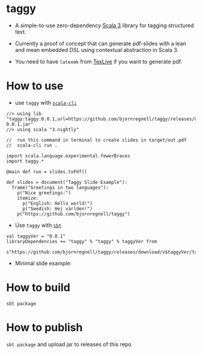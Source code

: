 # taggy

* A simple-to-use zero-dependency [Scala 3](https://docs.scala-lang.org/scala3/new-in-scala3.html) library for tagging structured text. 

* Currently a proof of concept that can generate pdf-slides with a lean and mean embedded DSL using contextual abstraction in Scala 3.

* You need to have `latexmk` from [TexLive](https://tug.org/texlive/) if you want to generate pdf.

# How to use

* use `taggy` with [`scala-cli`](https://scala-cli.virtuslab.org/)
```
//> using lib "taggy:taggy:0.0.1,url=https://github.com/bjornregnell/taggy/releases/download/v0.0.1/taggy_3-0.0.1.jar"
//> using scala "3.nightly"

//  run this command in terminal to create slides in target/out.pdf 
//  scala-cli run .

import scala.language.experimental.fewerBraces
import taggy.*

@main def run = slides.toPdf()

def slides = document("Taggy Slide Example"):
  frame("Greetings in two languages"):
    p("Nice greetings:")
    itemize:
      p("English: Hello world!")
      p("Swedish: Hej världen!")
    p("https://github.com/bjornregnell/taggy")
```

* Use `taggy` with [`sbt`](https://www.scala-sbt.org/) 
```
val taggyVer = "0.0.1"
libraryDependencies += "taggy" % "taggy" % taggyVer from 
  s"https://github.com/bjornregnell/taggy/releases/download/v$taggyVer/taggy_3-$tabbyVer.jar"
```

* Minimal slide example:


# How to build

`sbt package`

# How to publish

`sbt package` and upload jar to releases of this repo